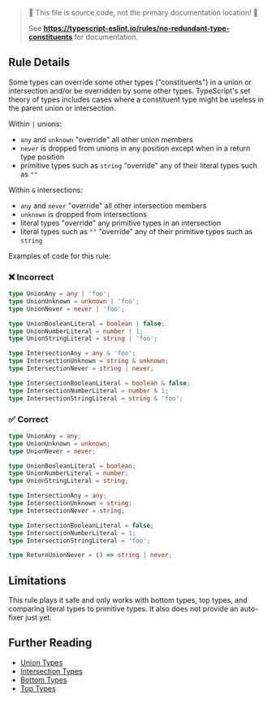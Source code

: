 > 🛑 This file is source code, not the primary documentation location! 🛑
>
> See **https://typescript-eslint.io/rules/no-redundant-type-constituents** for documentation.

## Rule Details

Some types can override some other types ("constituents") in a union or intersection and/or be overridden by some other types.
TypeScript's set theory of types includes cases where a constituent type might be useless in the parent union or intersection.

Within `|` unions:

- `any` and `unknown` "override" all other union members
- `never` is dropped from unions in any position except when in a return type position
- primitive types such as `string` "override" any of their literal types such as `""`

Within `&` intersections:

- `any` and `never` "override" all other intersection members
- `unknown` is dropped from intersections
- literal types "override" any primitive types in an intersection
- literal types such as `""` "override" any of their primitive types such as `string`

Examples of code for this rule:

<!--tabs-->

### ❌ Incorrect

```ts
type UnionAny = any | 'foo';
type UnionUnknown = unknown | 'foo';
type UnionNever = never | 'foo';

type UnionBooleanLiteral = boolean | false;
type UnionNumberLiteral = number | 1;
type UnionStringLiteral = string | 'foo';

type IntersectionAny = any & 'foo';
type IntersectionUnknown = string & unknown;
type IntersectionNever = string | never;

type IntersectionBooleanLiteral = boolean & false;
type IntersectionNumberLiteral = number & 1;
type IntersectionStringLiteral = string & 'foo';
```

### ✅ Correct

```ts
type UnionAny = any;
type UnionUnknown = unknown;
type UnionNever = never;

type UnionBooleanLiteral = boolean;
type UnionNumberLiteral = number;
type UnionStringLiteral = string;

type IntersectionAny = any;
type IntersectionUnknown = string;
type IntersectionNever = string;

type IntersectionBooleanLiteral = false;
type IntersectionNumberLiteral = 1;
type IntersectionStringLiteral = 'foo';

type ReturnUnionNever = () => string | never;
```

## Limitations

This rule plays it safe and only works with bottom types, top types, and comparing literal types to primitive types.
It also does not provide an auto-fixer just yet.

## Further Reading

- [Union Types](https://www.typescriptlang.org/docs/handbook/2/everyday-types.html#union-types)
- [Intersection Types](https://www.typescriptlang.org/docs/handbook/2/objects.html#intersection-types)
- [Bottom Types](https://en.wikipedia.org/wiki/Bottom_type)
- [Top Types](https://en.wikipedia.org/wiki/Top_type)
